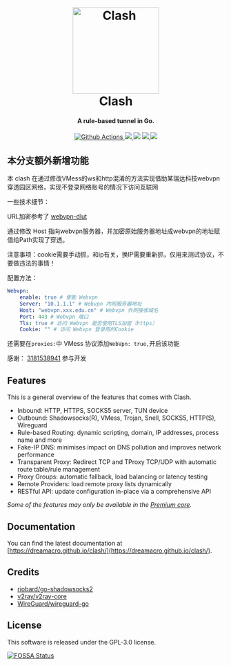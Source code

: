 <h1 align="center">
  <img src="https://github.com/Dreamacro/clash/raw/master/docs/logo.png" alt="Clash" width="200">
  <br>Clash<br>
</h1>

<h4 align="center">A rule-based tunnel in Go.</h4>

<p align="center">
  <a href="https://github.com/Dreamacro/clash/actions">
    <img src="https://img.shields.io/github/actions/workflow/status/Dreamacro/clash/release.yml?branch=master&style=flat-square" alt="Github Actions">
  </a>
  <a href="https://goreportcard.com/report/github.com/Dreamacro/clash">
    <img src="https://goreportcard.com/badge/github.com/Dreamacro/clash?style=flat-square">
  </a>
  <img src="https://img.shields.io/github/go-mod/go-version/Dreamacro/clash?style=flat-square">
  <a href="https://github.com/Dreamacro/clash/releases">
    <img src="https://img.shields.io/github/release/Dreamacro/clash/all.svg?style=flat-square">
  </a>
  <a href="https://github.com/Dreamacro/clash/releases/tag/premium">
    <img src="https://img.shields.io/badge/release-Premium-00b4f0?style=flat-square">
  </a>
</p>

## 本分支额外新增功能

本 clash 在通过修改VMess的ws和http混淆的方法实现借助某瑞达科技webvpn穿透园区网络，实现不登录网络账号的情况下访问互联网

一些技术细节：

URL加密参考了 [webvpn-dlut](https://github.com/ESWZY/webvpn-dlut)

通过修改 Host 指向webvpn服务器，并加密原始服务器地址成webvpn的地址赋值给Path实现了穿透。

注意事项：cookie需要手动抓，和ip有关，换IP需要重新抓，仅用来测试协议，不要做违法的事情！

配置方法：
```yml
Webvpn:
    enable: true # 使能 Webvpn
    Server: "10.1.1.1" # Webvpn 内网服务器地址
    Host: "webvpn.xxx.edu.cn" # Webvpn 外网接收域名
    Port: 443 # Webvpn 端口
    Tls: true # 访问 Webvpn 是否使用TLS加密（https）
    Cookie: "" # 访问 Webvpn 登录用的Cookie
```
还需要在```proxies:```中 VMess 协议添加```WebVpn: true,```开启该功能

感谢： [3181538941](https://github.com/3181538941) 参与开发

## Features

This is a general overview of the features that comes with Clash.

- Inbound: HTTP, HTTPS, SOCKS5 server, TUN device
- Outbound: Shadowsocks(R), VMess, Trojan, Snell, SOCKS5, HTTP(S), Wireguard
- Rule-based Routing: dynamic scripting, domain, IP addresses, process name and more
- Fake-IP DNS: minimises impact on DNS pollution and improves network performance
- Transparent Proxy: Redirect TCP and TProxy TCP/UDP with automatic route table/rule management
- Proxy Groups: automatic fallback, load balancing or latency testing
- Remote Providers: load remote proxy lists dynamically
- RESTful API: update configuration in-place via a comprehensive API

*Some of the features may only be available in the [Premium core](https://dreamacro.github.io/clash/premium/introduction.html).*

## Documentation

You can find the latest documentation at [https://dreamacro.github.io/clash/](https://dreamacro.github.io/clash/).

## Credits

- [riobard/go-shadowsocks2](https://github.com/riobard/go-shadowsocks2)
- [v2ray/v2ray-core](https://github.com/v2ray/v2ray-core)
- [WireGuard/wireguard-go](https://github.com/WireGuard/wireguard-go)

## License

This software is released under the GPL-3.0 license.

[![FOSSA Status](https://app.fossa.io/api/projects/git%2Bgithub.com%2FDreamacro%2Fclash.svg?type=large)](https://app.fossa.io/projects/git%2Bgithub.com%2FDreamacro%2Fclash?ref=badge_large)
